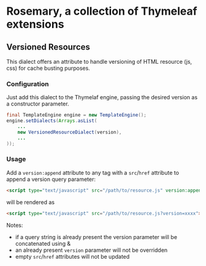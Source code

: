 # Rosemary, a collection of Thymeleaf extensions

## Versioned Resources
This dialect offers an attribute to handle versioning of HTML resource (js, css) for cache busting purposes.

### Configuration
Just add this dialect to the Thymelaf engine, passing the desired version as a constructor parameter.

```java
final TemplateEngine engine = new TemplateEngine();
engine.setDialects(Arrays.asList(
    ...
    new VersionedResourceDialect(version),
    ...
));

```

### Usage
Add a `version:append` attribute to any tag with a `src`/`href` attribute to append a version query parameter:

```html
<script type="text/javascript" src="/path/to/resource.js" version:append></script>
```

will be rendered as

```html
<script type="text/javascript" src="/path/to/resource.js?version=xxxx"></script>
```

Notes:
* if a query string is already present the version parameter will be concatenated using &amp;
* an already present `version` parameter will not be overridden
* empty `src`/`href` attributes will not be updated



